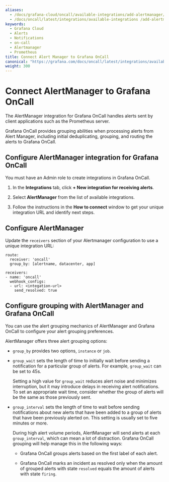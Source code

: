 ```yaml
---
aliases:
  - /docs/grafana-cloud/oncall/available-integrations/add-alertmanager/
  - /docs/oncall/latest/integrations/available-integrations /add-alertmanager/
keywords:
  - Grafana Cloud
  - Alerts
  - Notifications
  - on-call
  - Alertmanager
  - Prometheus
title: Connect Alert Manager to Grafana OnCall
canonical: "https://grafana.com/docs/oncall/latest/integrations/available-integrations/add-alertmanager/"
weight: 300
---
```


# Connect AlertManager to Grafana OnCall

The AlertManager integration for Grafana OnCall handles alerts sent by client applications such as the Prometheus server.

Grafana OnCall provides<!--[grouping](#alertmanager-grouping-amp-oncall-grouping)--> grouping abilities when processing alerts from Alert Manager, including initial deduplicating, grouping, and routing the alerts to Grafana OnCall.

## Configure AlertManager integration for Grafana OnCall

You must have an Admin role to create integrations in Grafana OnCall.

1. In the **Integrations** tab, click **+ New integration for receiving alerts**.

2. Select **AlertManager** from the list of available integrations.

3. Follow the instructions in the **How to connect** window to get your unique integration URL and identify next steps.

<!--![123](../_images/connect-new-monitoring.png)-->

## Configure AlertManager

Update the `receivers` section of your Alertmanager configuration to use a unique integration URL:

```
route:
  receiver: 'oncall'
  group_by: [alertname, datacenter, app]

receivers:
- name: 'oncall'
  webhook_configs:
  - url: <integation-url>
    send_resolved: true
```

## Configure grouping with AlertManager and Grafana OnCall

You can use the alert grouping mechanics of AlertManager and Grafana OnCall to configure your alert grouping preferences.

AlertManager offers three alert grouping options:

- `group_by` provides two options, `instance` or `job`.
- `group_wait` sets the length of time to initially wait before sending a notification for a particular group of alerts. For example, `group_wait` can be set to 45s.

  Setting a high value for `group_wait` reduces alert noise and minimizes interruption, but it may introduce delays in receiving alert notifications. To set an appropriate wait time, consider whether the group of alerts will be the same as those previously sent.

- `group_interval` sets the length of time to wait before sending notifications about new alerts that have been added to a group of alerts that have been previously alerted on. This setting is usually set to five minutes or more.

  During high alert volume periods, AlertManager will send alerts at each `group_interval`, which can mean a lot of distraction. Grafana OnCall grouping will help manage this in the following ways:

  - Grafana OnCall groups alerts based on the first label of each alert.

  - Grafana OnCall marks an incident as resolved only when the amount of grouped alerts with state `resolved` equals the amount of alerts with state `firing`.
